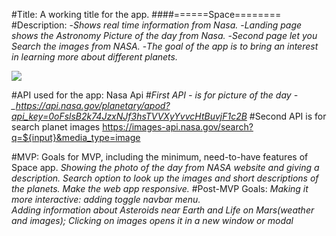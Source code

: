 #Title: A working title for the app. 
####======Space========
#Description: -_Shows real time information from Nasa._ -_Landing page shows the Astronomy Picture of the day from Nasa._ -_Second page let you Search the images from NASA._ -_The goal of the app is to bring an interest in learning more about different planets._

![](https://i.imgur.com/RLdGTet.gifv)

#API used for the app: Nasa Api #_First API - is for picture of the day
-\_https://api.nasa.gov/planetary/apod?api_key=0oFslsB2k74JzxNJf3hsTVVXyYvvcHtBuvjF1c2B_
#Second API is for search planet images
https://images-api.nasa.gov/search?q=${input}&media_type=image

#MVP: Goals for MVP, including the minimum, need-to-have features of Space app.
_Showing the photo of the day from NASA website and giving a description._
_Search option to look up the images and short descriptions of the planets._
_Make the web app responsive._
#Post-MVP Goals:
_Making it more interactive: adding toggle navbar menu._  
_Adding information about Asteroids near Earth and Life on Mars(weather and images);_
_Clicking on images opens it in a new window or modal_
